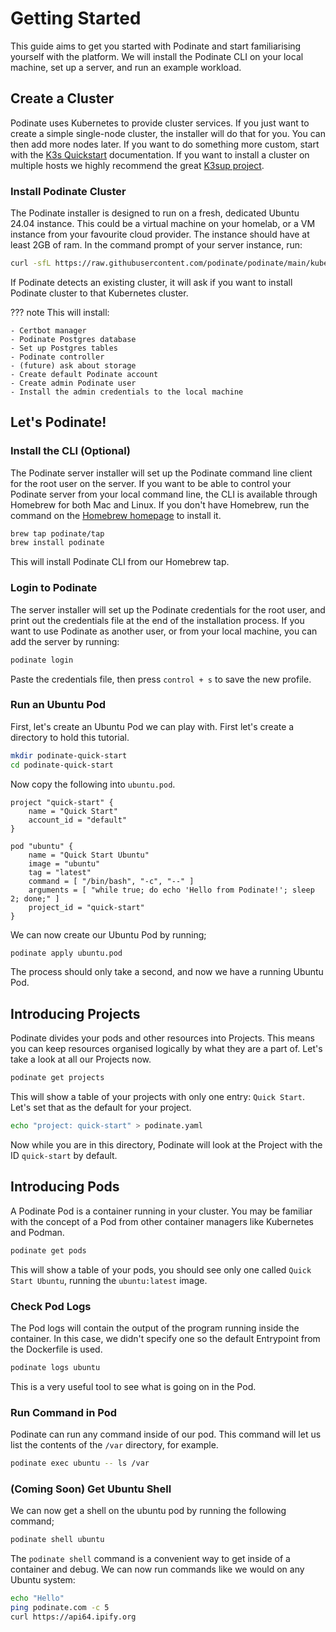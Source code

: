 # Getting Started

This guide aims to get you started with Podinate and start familiarising yourself with the platform. We will install the Podinate CLI on your local machine, set up a server, and run an example workload. 


## Create a Cluster

Podinate uses Kubernetes to provide cluster services. If you just want to create a simple single-node cluster, the installer will do that for you. You can then add more nodes later. If you want to do something more custom, start with the [K3s Quickstart](https://docs.k3s.io/quick-start) documentation. If you want to install a cluster on multiple hosts we highly recommend the great [K3sup project](https://docs.k3s.io/quick-start).

### Install Podinate Cluster
The Podinate installer is designed to run on a fresh, dedicated Ubuntu 24.04 instance. This could be a virtual machine on your homelab, or a VM instance from your favourite cloud provider. The instance should have at least 2GB of ram. In the command prompt of your server instance, run:
```bash
curl -sfL https://raw.githubusercontent.com/podinate/podinate/main/kubernetes/install.sh | sudo bash
```
If Podinate detects an existing cluster, it will ask if you want to install Podinate cluster to that Kubernetes cluster.

??? note
    This will install:

    - Certbot manager 
    - Podinate Postgres database
    - Set up Postgres tables
    - Podinate controller
    - (future) ask about storage
    - Create default Podinate account 
    - Create admin Podinate user
    - Install the admin credentials to the local machine

## Let's Podinate!
<!-- You can now use Podinate as you might Docker. Most commands are the same. For example `podinate build` will run a build in the Podinate cluster and cache the file locally.  -->

### Install the CLI (Optional)
The Podinate server installer will set up the Podinate command line client for the root user on the server. If you want to be able to control your Podinate server from your local command line, the CLI is available through Homebrew for both Mac and Linux. If you don't have Homebrew, run the command on the [Homebrew homepage](https://brew.sh/) to install it. 
```bash
brew tap podinate/tap
brew install podinate
```
This will install Podinate CLI from our Homebrew tap. 

### Login to Podinate
The server installer will set up the Podinate credentials for the root user, and print out the credentials file at the end of the installation process. If you want to use Podinate as another user, or from your local machine, you can add the server by running: 
```bash
podinate login
```
Paste the credentials file, then press `control + s` to save the new profile.

### Run an Ubuntu Pod

First, let's create an Ubuntu Pod we can play with. First let's create a directory to hold this tutorial. 
```bash
mkdir podinate-quick-start
cd podinate-quick-start
```

Now copy the following into `ubuntu.pod`.
```hcl title="ubuntu.pod"
project "quick-start" {
    name = "Quick Start"
    account_id = "default"
}

pod "ubuntu" {
    name = "Quick Start Ubuntu"
    image = "ubuntu"
    tag = "latest" 
    command = [ "/bin/bash", "-c", "--" ]
    arguments = [ "while true; do echo 'Hello from Podinate!'; sleep 2; done;" ]
    project_id = "quick-start"
}
```
We can now create our Ubuntu Pod by running;
```bash
podinate apply ubuntu.pod
```
The process should only take a second, and now we have a running Ubuntu Pod. 

## Introducing Projects
Podinate divides your pods and other resources into Projects. This means you can keep resources organised logically by what they are a part of. Let's take a look at all our Projects now. 
```bash
podinate get projects
```
This will show a table of your projects with only one entry: `Quick Start`. Let's set that as the default for your project.

```bash
echo "project: quick-start" > podinate.yaml
```
Now while you are in this directory, Podinate will look at the Project with the ID `quick-start` by default.

## Introducing Pods
A Podinate Pod is a container running in your cluster. You may be familiar with the concept of a Pod from other container managers like Kubernetes and Podman. 
```bash
podinate get pods 
```
This will show a table of your pods, you should see only one called `Quick Start Ubuntu`, running the `ubuntu:latest` image. 

### Check Pod Logs 
The Pod logs will contain the output of the program running inside the container. In this case, we didn't specify one so the default Entrypoint from the Dockerfile is used. 
```bash
podinate logs ubuntu
```
This is a very useful tool to see what is going on in the Pod. 

### Run Command in Pod
Podinate can run any command inside of our pod. This command will let us list the contents of the `/var` directory, for example. 
```bash
podinate exec ubuntu -- ls /var
```

### (Coming Soon) Get Ubuntu Shell
We can now get a shell on the ubuntu pod by running the following command; 
```bash
podinate shell ubuntu
```
The `podinate shell` command is a convenient way to get inside of a container and debug. We can now run commands like we would on any Ubuntu system:
```bash
echo "Hello"
ping podinate.com -c 5
curl https://api64.ipify.org
``` 